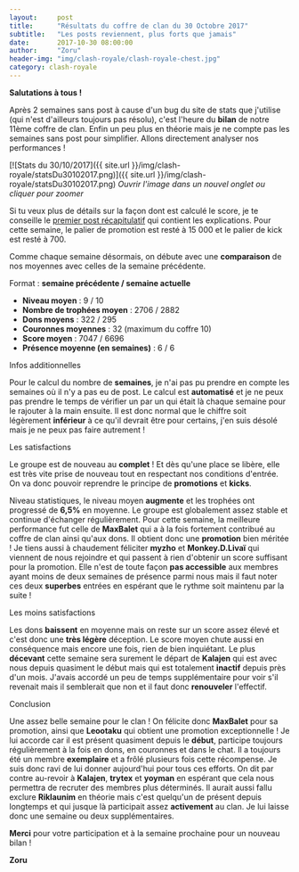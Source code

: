 ```yaml
---
layout:     post
title:      "Résultats du coffre de clan du 30 Octobre 2017"
subtitle:   "Les posts reviennent, plus forts que jamais"
date:       2017-10-30 08:00:00
author:     "Zoru"
header-img: "img/clash-royale/clash-royale-chest.jpg"
category: clash-royale
---
```


<p><b>Salutations à tous !</b></p>

<p>Après 2 semaines sans post à cause d'un bug du site de stats que j'utilise (qui n'est d'ailleurs toujours pas résolu), c'est l'heure du <b>bilan</b> de notre 11ème coffre de clan. Enfin un peu plus en théorie mais je ne compte pas les semaines sans post pour simplifier. Allons directement analyser nos performances !</p>

[![Stats du 30/10/2017]({{ site.url }}/img/clash-royale/statsDu30102017.png)]({{ site.url }}/img/clash-royale/statsDu30102017.png)
<i>Ouvrir l'image dans un nouvel onglet ou cliquer pour zoomer</i>

<p>Si tu veux plus de détails sur la façon dont est calculé le score, je te conseille le <a href="{{ "/clash-royale/2017/08/07/chestresults/" | prepend: site.baseurl }}" target="_blank">premier post récapitulatif</a> qui contient les explications. Pour cette semaine, le palier de promotion est resté à 15 000 et le palier de kick est resté à 700.</p>

<p>Comme chaque semaine désormais, on débute avec une <b>comparaison</b> de nos moyennes avec celles de la semaine précédente.</p>

<p>Format : <b>semaine précédente / semaine actuelle</b></p>
<ul>
	<li><b>Niveau moyen</b> : 9 / 10</li>
	<li><b>Nombre de trophées moyen</b> : 2706 / 2882</li>
	<li><b>Dons moyens</b> : 322 / 295</li>
	<li><b>Couronnes moyennes</b> : 32 (maximum du coffre 10)</li>
	<li><b>Score moyen</b> : 7047 / 6696</li>
	<li><b>Présence moyenne (en semaines)</b> : 6 / 6</li> 
</ul>

<p><span class="post-title">Infos additionnelles</span></p>

<p>Pour le calcul du nombre de <b>semaines</b>, je n'ai pas pu prendre en compte les semaines où il n'y a pas eu de post. Le calcul est <b>automatisé</b> et je ne peux pas prendre le temps de vérifier un par un qui était là chaque semaine pour le rajouter à la main ensuite. Il est donc normal que le chiffre soit légèrement <b>inférieur</b> à ce qu'il devrait être pour certains, j'en suis désolé mais je ne peux pas faire autrement !</p>

<p><span class="post-title">Les satisfactions</span></p>

<p>Le groupe est de nouveau au <b>complet</b> ! Et dès qu'une place se libère, elle est très vite prise de nouveau tout en respectant nos conditions d'entrée. On va donc pouvoir reprendre le principe de <b>promotions</b> et <b>kicks</b>.</p>

<p>Niveau statistiques, le niveau moyen <b>augmente</b> et les trophées ont progressé de <b>6,5%</b> en moyenne. Le groupe est globalement assez stable et continue d'échanger régulièrement. Pour cette semaine, la meilleure performance fut celle de <b>MaxBalet</b> qui a à la fois fortement contribué au coffre de clan ainsi qu'aux dons. Il obtient donc une <b>promotion</b> bien méritée ! Je tiens aussi à chaudement féliciter <b>myzho</b> et <b>Monkey.D.Livaï</b> qui viennent de nous rejoindre et qui passent à rien d'obtenir un score suffisant pour la promotion. Elle n'est de toute façon <b>pas accessible</b> aux membres ayant moins de deux semaines de présence parmi nous mais il faut noter ces deux <b>superbes</b> entrées en espérant que le rythme soit maintenu par la suite !</p>

<p><span class="post-title">Les moins satisfactions</span></p>

<p>Les dons <b>baissent</b> en moyenne mais on reste sur un score assez élevé et c'est donc une <b>très légère</b> déception. Le score moyen chute aussi en conséquence mais encore une fois, rien de bien inquiétant. Le plus <b>décevant</b> cette semaine sera surement le départ de <b>Kalajen</b> qui est avec nous depuis quasiment le début mais qui est totalement <b>inactif</b> depuis près d'un mois. J'avais accordé un peu de temps supplémentaire pour voir s'il revenait mais il semblerait que non et il faut donc <b>renouveler</b> l'effectif.</p>

<p><span class="post-title">Conclusion</span></p>

<p>Une assez belle semaine pour le clan ! On félicite donc <b>MaxBalet</b> pour sa promotion, ainsi que <b>Leootaku</b> qui obtient une promotion exceptionnelle ! Je lui accorde car il est présent quasiment depuis le <b>début</b>, participe toujours régulièrement à la fois en dons, en couronnes et dans le chat. Il a toujours été un membre <b>exemplaire</b> et a frôlé plusieurs fois cette récompense. Je suis donc ravi de lui donner aujourd'hui pour tous ces efforts. On dit par contre au-revoir à <b>Kalajen</b>, <b>trytex</b> et <b>yoyman</b> en espérant que cela nous permettra de recruter des membres plus déterminés. Il aurait aussi fallu exclure <b>Riklaunim</b> en théorie mais c'est quelqu'un de présent depuis longtemps et qui jusque là participait assez <b>activement</b> au clan. Je lui laisse donc une semaine ou deux supplémentaires.</p>

<p><b>Merci</b> pour votre participation et à la semaine prochaine pour un nouveau bilan !</p>

<p><b>Zoru</b></p>